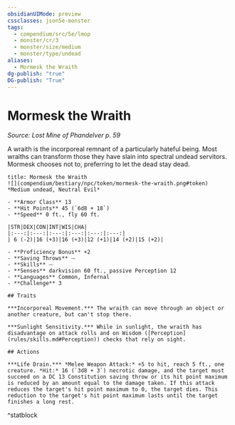 ```yaml
---
obsidianUIMode: preview
cssclasses: json5e-monster
tags:
  - compendium/src/5e/lmop
  - monster/cr/3
  - monster/size/medium
  - monster/type/undead
aliases:
  - Mormesk the Wraith
dg-publish: "true"
DG-publish: "True"
---
```

# Mormesk the Wraith
*Source: Lost Mine of Phandelver p. 59*  

A wraith is the incorporeal remnant of a particularly hateful being. Most wraiths can transform those they have slain into spectral undead servitors. Mormesk chooses not to, preferring to let the dead stay dead.

```ad-statblock
title: Mormesk the Wraith
![](compendium/bestiary/npc/token/mormesk-the-wraith.png#token)
*Medium undead, Neutral Evil*

- **Armor Class** 13 
- **Hit Points** 45 (`6d8 + 18`)
- **Speed** 0 ft., fly 60 ft.

|STR|DEX|CON|INT|WIS|CHA|
|:---:|:---:|:---:|:---:|:---:|:---:|
| 6 (-2)|16 (+3)|16 (+3)|12 (+1)|14 (+2)|15 (+2)|

- **Proficiency Bonus** +2
- **Saving Throws** ⏤
- **Skills** ⏤
- **Senses** darkvision 60 ft., passive Perception 12
- **Languages** Common, Infernal
- **Challenge** 3

## Traits

***Incorporeal Movement.*** The wraith can move through an object or another creature, but can't stop there.

***Sunlight Sensitivity.*** While in sunlight, the wraith has disadvantage on attack rolls and on Wisdom ([Perception](rules/skills.md#Perception)) checks that rely on sight.

## Actions

***Life Drain.*** *Melee Weapon Attack:* +5 to hit, reach 5 ft., one creature. *Hit:* 16 (`3d8 + 3`) necrotic damage, and the target must succeed on a DC 13 Constitution saving throw or its hit point maximum is reduced by an amount equal to the damage taken. If this attack reduces the target's hit point maximum to 0, the target dies. This reduction to the target's hit point maximum lasts until the target finishes a long rest.
```
^statblock